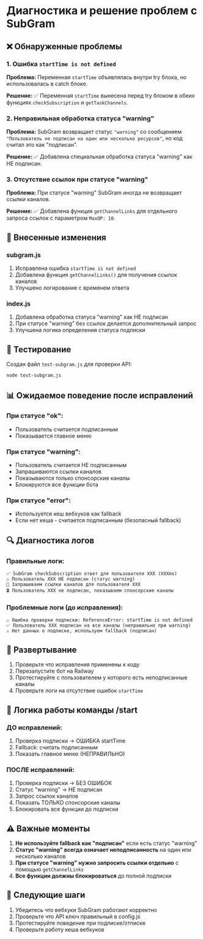 # Диагностика и решение проблем с SubGram

## ❌ Обнаруженные проблемы

### 1. Ошибка `startTime is not defined`
**Проблема:** Переменная `startTime` объявлялась внутри try блока, но использовалась в catch блоке.

**Решение:** ✅ Переменная `startTime` вынесена перед try блоком в обеих функциях `checkSubscription` и `getTaskChannels`.

### 2. Неправильная обработка статуса "warning"
**Проблема:** SubGram возвращает статус `"warning"` со сообщением `"Пользователь не подписан на один или несколько ресурсов"`, но код считал это как "подписан".

**Решение:** ✅ Добавлена специальная обработка статуса "warning" как НЕ подписан.

### 3. Отсутствие ссылок при статусе "warning"
**Проблема:** При статусе "warning" SubGram иногда не возвращает ссылки каналов.

**Решение:** ✅ Добавлена функция `getChannelLinks` для отдельного запроса ссылок с параметром `MaxOP: 10`.

## 🔧 Внесенные изменения

### subgram.js
1. Исправлена ошибка `startTime is not defined`
2. Добавлена функция `getChannelLinks()` для получения ссылок каналов
3. Улучшено логирование с временем ответа

### index.js
1. Добавлена обработка статуса "warning" как НЕ подписан
2. При статусе "warning" без ссылок делается дополнительный запрос
3. Улучшена логика определения статуса подписки

## 🧪 Тестирование

Создан файл `test-subgram.js` для проверки API:
```bash
node test-subgram.js
```

## 📊 Ожидаемое поведение после исправлений

### При статусе "ok":
- Пользователь считается подписанным
- Показывается главное меню

### При статусе "warning":
- Пользователь считается НЕ подписанным  
- Запрашиваются ссылки каналов
- Показываются только спонсорские каналы
- Блокируются все функции бота

### При статусе "error":
- Используется кеш вебхуков как fallback
- Если нет кеша - считается подписанным (безопасный fallback)

## 🔍 Диагностика логов

### Правильные логи:
```
✅ SubGram checkSubscription ответ для пользователя XXX (XXXms)
⚠️ Пользователь XXX НЕ подписан (статус warning)
🔄 Запрашиваем ссылки каналов для пользователя XXX
🔒 Пользователь XXX не подписан, показываем спонсорские каналы
```

### Проблемные логи (до исправления):
```
⚠️ Ошибка проверки подписки: ReferenceError: startTime is not defined
✅ Пользователь XXX подписан на все каналы (неправильно при warning)
⚠️ Нет данных о подписке, используем fallback (подписан)
```

## 🚀 Развертывание

1. Проверьте что исправления применены к коду
2. Перезапустите бот на Railway
3. Протестируйте с пользователем у которого есть неподписанные каналы
4. Проверьте логи на отсутствие ошибок `startTime`

## 🔄 Логика работы команды /start

### ДО исправлений:
1. Проверка подписки → ОШИБКА startTime
2. Fallback: считать подписанным
3. Показать главное меню (НЕПРАВИЛЬНО)

### ПОСЛЕ исправлений:
1. Проверка подписки → БЕЗ ОШИБОК
2. Статус "warning" → НЕ подписан
3. Запрос ссылок каналов
4. Показать ТОЛЬКО спонсорские каналы
5. Блокировать все функции до подписки

## ⚠️ Важные моменты

1. **Не используйте fallback как "подписан"** если есть статус "warning"
2. **Статус "warning" всегда означает неподписанность** на один или несколько каналов
3. **При статусе "warning" нужно запросить ссылки отдельно** с помощью `getChannelLinks`
4. **Все функции должны блокироваться** до полной подписки

## 🧩 Следующие шаги

1. Убедитесь что вебхуки SubGram работают корректно
2. Проверьте что API ключ правильный в config.js
3. Протестируйте поведение при подписке/отписке
4. Проверьте работу кеша вебхуков
